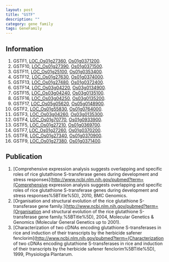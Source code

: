 ```yaml
---
layout: post
title: "GSTF"
description: ""
category: gene family
tags: GeneFamily
---
```


## Information
1. GSTF1, [LOC_Os01g27360](http://rice.plantbiology.msu.edu/cgi-bin/ORF_infopage.cgi?orf=LOC_Os01g27360), [Os01g0371200](http://rapdb.dna.affrc.go.jp/viewer/gbrowse_details/irgsp1?name=Os01g0371200).
2. GSTF10, [LOC_Os01g27390](http://rice.plantbiology.msu.edu/cgi-bin/ORF_infopage.cgi?orf=LOC_Os01g27390), [Os01g0371500](http://rapdb.dna.affrc.go.jp/viewer/gbrowse_details/irgsp1?name=Os01g0371500).
3. GSTF11, [LOC_Os01g25100](http://rice.plantbiology.msu.edu/cgi-bin/ORF_infopage.cgi?orf=LOC_Os01g25100), [Os01g0353400](http://rapdb.dna.affrc.go.jp/viewer/gbrowse_details/irgsp1?name=Os01g0353400).
4. GSTF12, [LOC_Os01g27630](http://rice.plantbiology.msu.edu/cgi-bin/ORF_infopage.cgi?orf=LOC_Os01g27630), [Os01g0374000](http://rapdb.dna.affrc.go.jp/viewer/gbrowse_details/irgsp1?name=Os01g0374000).
5. GSTF13, [LOC_Os01g27480](http://rice.plantbiology.msu.edu/cgi-bin/ORF_infopage.cgi?orf=LOC_Os01g27480), [Os01g0372400](http://rapdb.dna.affrc.go.jp/viewer/gbrowse_details/irgsp1?name=Os01g0372400).
6. GSTF14, [LOC_Os03g04220](http://rice.plantbiology.msu.edu/cgi-bin/ORF_infopage.cgi?orf=LOC_Os03g04220), [Os03g0134900](http://rapdb.dna.affrc.go.jp/viewer/gbrowse_details/irgsp1?name=Os03g0134900).
7. GSTF15, [LOC_Os03g04240](http://rice.plantbiology.msu.edu/cgi-bin/ORF_infopage.cgi?orf=LOC_Os03g04240), [Os03g0135100](http://rapdb.dna.affrc.go.jp/viewer/gbrowse_details/irgsp1?name=Os03g0135100).
8. GSTF16, [LOC_Os03g04250](http://rice.plantbiology.msu.edu/cgi-bin/ORF_infopage.cgi?orf=LOC_Os03g04250), [Os03g0135200](http://rapdb.dna.affrc.go.jp/viewer/gbrowse_details/irgsp1?name=Os03g0135200).
9. GSTF17, [LOC_Os05g05620](http://rice.plantbiology.msu.edu/cgi-bin/ORF_infopage.cgi?orf=LOC_Os05g05620), [Os05g0148900](http://rapdb.dna.affrc.go.jp/viewer/gbrowse_details/irgsp1?name=Os05g0148900).
10. GSTF2, [LOC_Os01g55830](http://rice.plantbiology.msu.edu/cgi-bin/ORF_infopage.cgi?orf=LOC_Os01g55830), [Os01g0764000](http://rapdb.dna.affrc.go.jp/viewer/gbrowse_details/irgsp1?name=Os01g0764000).
11. GSTF3, [LOC_Os03g04260](http://rice.plantbiology.msu.edu/cgi-bin/ORF_infopage.cgi?orf=LOC_Os03g04260), [Os03g0135300](http://rapdb.dna.affrc.go.jp/viewer/gbrowse_details/irgsp1?name=Os03g0135300).
12. GSTF4, [LOC_Os01g70770](http://rice.plantbiology.msu.edu/cgi-bin/ORF_infopage.cgi?orf=LOC_Os01g70770), [Os01g0933900](http://rapdb.dna.affrc.go.jp/viewer/gbrowse_details/irgsp1?name=Os01g0933900).
13. GSTF5, [LOC_Os01g27210](http://rice.plantbiology.msu.edu/cgi-bin/ORF_infopage.cgi?orf=LOC_Os01g27210), [Os01g0369700](http://rapdb.dna.affrc.go.jp/viewer/gbrowse_details/irgsp1?name=Os01g0369700).
14. GSTF7, [LOC_Os01g27260](http://rice.plantbiology.msu.edu/cgi-bin/ORF_infopage.cgi?orf=LOC_Os01g27260), [Os01g0370200](http://rapdb.dna.affrc.go.jp/viewer/gbrowse_details/irgsp1?name=Os01g0370200).
15. GSTF8, [LOC_Os01g27340](http://rice.plantbiology.msu.edu/cgi-bin/ORF_infopage.cgi?orf=LOC_Os01g27340), [Os01g0370900](http://rapdb.dna.affrc.go.jp/viewer/gbrowse_details/irgsp1?name=Os01g0370900).
16. GSTF9, [LOC_Os01g27380](http://rice.plantbiology.msu.edu/cgi-bin/ORF_infopage.cgi?orf=LOC_Os01g27380), [Os01g0371400](http://rapdb.dna.affrc.go.jp/viewer/gbrowse_details/irgsp1?name=Os01g0371400).

## Publication
1. [Comprehensive expression analysis suggests overlapping and specific roles of rice glutathione S-transferase genes during development and stress responses](http://www.ncbi.nlm.nih.gov/pubmed?term=(Comprehensive expression analysis suggests overlapping and specific roles of rice glutathione S-transferase genes during development and stress responses%5BTitle%5D), 2010, BMC Genomics.
2. [Organisation and structural evolution of the rice glutathione S-transferase gene family.](http://www.ncbi.nlm.nih.gov/pubmed?term=(Organisation and structural evolution of the rice glutathione S-transferase gene family.%5BTitle%5D), 2004, Molecular Genetics & Genomics (Molecular General Genetics up to 2001).
3. [Characterization of two cDNAs encoding glutathione S-transferases in rice and induction of their transcripts by the herbicide safener fenclorim](http://www.ncbi.nlm.nih.gov/pubmed?term=(Characterization of two cDNAs encoding glutathione S-transferases in rice and induction of their transcripts by the herbicide safener fenclorim%5BTitle%5D), 1999, Physiologia Plantarum.


